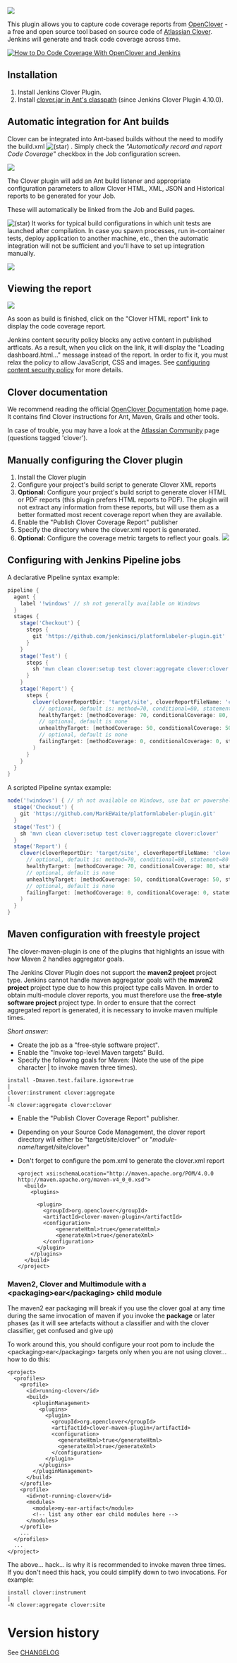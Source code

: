 ![](docs/images/clover-summary.png)

This plugin allows you to capture code coverage reports from
[OpenClover](http://openclover.org/) - a free and open source tool based
on source code of [Atlassian Clover](https://atlassian.com/software/clover/).
Jenkins will generate and track code coverage across time.

[![How to Do Code Coverage With OpenClover and Jenkins](https://img.youtube.com/vi/hvb7wqkiNik/0.jpg)](https://www.youtube.com/watch?v=hvb7wqkiNik)

## Installation

1.  Install Jenkins Clover Plugin.
2.  Install [clover.jar in Ant's classpath](http://openclover.org/doc/manual/latest/ant--adding-to-ants-classpath.html)
    (since Jenkins Clover Plugin 4.10.0).

## Automatic integration for Ant builds

Clover can be integrated into Ant-based builds without the need to modify the build.xml
![(star)](docs/images/star_yellow.svg)
. Simply check the *"Automatically record and report Code Coverage"* checkbox in the Job configuration screen.

![](docs/images/clover-one-click.png)

The Clover plugin will add an Ant build listener and appropriate configuration parameters to allow Clover HTML, XML, JSON and Historical reports to be generated for your Job.

These will automatically be linked from the Job and Build pages.

![(star)](docs/images/star_yellow.svg)
It works for typical build configurations in which unit tests are launched after compilation.
In case you spawn processes, run in-container tests, deploy application to another machine, etc., then the automatic integration will not be sufficient and you'll have to set up integration manually.

![](docs/images/clover-treemap.png)

## Viewing the report

[![](docs/images/twitter3.png)](http://twitter.com/cloverallover)

As soon as build is finished, click on the "Clover HTML report" link to display the code coverage report.

Jenkins content security policy blocks any active content in published artficats.
As a result, when you click on the link, it will display the "Loading dashboard.html..." message instead of the report.
In order to fix it, you must relax the policy to allow JavaScript, CSS and images.
See [configuring content security policy](https://www.jenkins.io/doc/book/security/configuring-content-security-policy/) for more details.

## Clover documentation

We recommend reading the official [OpenClover Documentation](http://openclover.org/documentation) home page.
It contains find Clover instructions for Ant, Maven, Grails and other tools.

In case of trouble, you may have a look at the [Atlassian Community](https://community.atlassian.com/) page (questions tagged 'clover').

## Manually configuring the Clover plugin

1.  Install the Clover plugin
2.  Configure your project's build script to generate Clover XML reports
3.  **Optional:** Configure your project's build script to generate
    clover HTML or PDF reports (this plugin prefers HTML reports to
    PDF). The plugin will not extract any information from these
    reports, but will use them as a better formatted most recent
    coverage report when they are available.
4.  Enable the "Publish Clover Coverage Report" publisher
5.  Specify the directory where the clover.xml report is generated.
6.  **Optional:** Configure the coverage metric targets to reflect your
    goals.
    ![](docs/images/clover-config.gif)

## Configuring with Jenkins Pipeline jobs

A declarative Pipeline syntax example:

``` groovy
pipeline {
  agent {
    label '!windows' // sh not generally available on Windows
  }
  stages {
    stage('Checkout') {
      steps {
        git 'https://github.com/jenkinsci/platformlabeler-plugin.git'
      }
    }
    stage('Test') {
      steps {
        sh 'mvn clean clover:setup test clover:aggregate clover:clover'
      }
    }
    stage('Report') {
      steps {
        clover(cloverReportDir: 'target/site', cloverReportFileName: 'clover.xml',
          // optional, default is: method=70, conditional=80, statement=80
          healthyTarget: [methodCoverage: 70, conditionalCoverage: 80, statementCoverage: 80],
          // optional, default is none
          unhealthyTarget: [methodCoverage: 50, conditionalCoverage: 50, statementCoverage: 50],
          // optional, default is none
          failingTarget: [methodCoverage: 0, conditionalCoverage: 0, statementCoverage: 0]
        )
      }
    }
  }
}
```

A scripted Pipeline syntax example:

``` groovy
node('!windows') { // sh not available on Windows, use bat or powershell instead
  stage('Checkout') {
    git 'https://github.com/MarkEWaite/platformlabeler-plugin.git'
  }
  stage('Test') {
    sh 'mvn clean clover:setup test clover:aggregate clover:clover'
  }
  stage('Report') {
    clover(cloverReportDir: 'target/site', cloverReportFileName: 'clover.xml',
      // optional, default is: method=70, conditional=80, statement=80
      healthyTarget: [methodCoverage: 70, conditionalCoverage: 80, statementCoverage: 80],
      // optional, default is none
      unhealthyTarget: [methodCoverage: 50, conditionalCoverage: 50, statementCoverage: 50],
      // optional, default is none
      failingTarget: [methodCoverage: 0, conditionalCoverage: 0, statementCoverage: 0]
    )
  }
}
```

## Maven configuration with freestyle project

The clover-maven-plugin is one of the plugins that highlights an issue with how Maven 2 handles aggregator goals.

The Jenkins Clover Plugin does not support the **maven2 project** project type.
Jenkins cannot handle maven aggregator goals with the **maven2 project** project type due to how this project type calls Maven.
In order to obtain multi-module clover reports, you must therefore use the **free-style software project** project type.
In order to ensure that the correct aggregated report is generated, it is necessary to invoke maven multiple times.

*Short answer:*

-   Create the job as a "free-style software project".
-   Enable the "Invoke top-level Maven targets" Build.
-   Specify the following goals for Maven: (Note the use of the pipe
    character \| to invoke maven three times).

```
install -Dmaven.test.failure.ignore=true
|
clover:instrument clover:aggregate
|
-N clover:aggregate clover:clover
```

-   Enable the "Publish Clover Coverage Report" publisher.
-   Depending on your Source Code Management, the clover report
    directory will either be "target/site/clover" or
    "*module-name*/target/site/clover"
-   Don't forget to configure the pom.xml to generate the clover.xml report

    ```
    <project xsi:schemaLocation="http://maven.apache.org/POM/4.0.0 http://maven.apache.org/maven-v4_0_0.xsd">
      <build>
        <plugins>

          <plugin>
            <groupId>org.openclover</groupId>
            <artifactId>clover-maven-plugin</artifactId>
            <configuration>
                <generateHtml>true</generateHtml>
                <generateXml>true</generateXml>
            </configuration>
          </plugin>
        </plugins>
      </build>
    </project>
    ```

### Maven2, Clover and Multimodule with a \<packaging\>ear\</packaging\> child module

The maven2 ear packaging will break if you use the clover goal at any
time during the same invocation of maven if you invoke the **package**
or later phases (as it will see artefacts without a classifier and with
the clover classifier, get confused and give up)

To work around this, you should configure your root pom to include the
\<packaging\>ear\</packaging\> targets only when you are not using
clover... how to do this:

```
<project>
  <profiles>
    <profile>
      <id>running-clover</id>
      <build>
        <pluginManagement>
          <plugins>
            <plugin>
              <groupId>org.openclover</groupId>
              <artifactId>clover-maven-plugin</artifactId>
              <configuration>
                <generateHtml>true</generateHtml>
                <generateXml>true</generateXml>
              </configuration>
            </plugin>
          </plugins>
        </pluginManagement>
      </build>
    </profile>
    <profile>
      <id>not-running-clover</id>
      <modules>
        <module>my-ear-artifact</module>
        <!-- list any other ear child modules here -->
      </modules>
    </profile>
    ...
  </profiles>
  ...
</project>
```

The above... hack... is why it is recommended to invoke maven three times.
If you don't need this hack, you could simplify down to two invocations.
For example:

```
install clover:instrument
|
-N clover:aggregate clover:site
```

# Version history

See [CHANGELOG](CHANGELOG.md)
